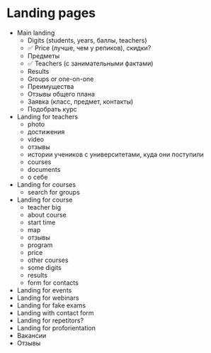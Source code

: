 # Landing pages

- Main landing
    - Digits (students, years, баллы, teachers)
    - ✅ Price (лучше, чем у репиков), скидки?
    - Предметы
    - ✅ Teachers (с занимательными фактами) 
    - Results
    - Groups or one-on-one
    - Преимущества
    - Отзывы общего плана
    - Заявка (класс, предмет, контакты)
    - Подобрать курс
- Landing for teachers
    - photo
    - достижения
    - video
    - отзывы
    - истории учеников с университетами, куда они поступили
    - courses
    - documents
    - о себе
- Landing for courses
    - search for groups
- Landing for course
    - teacher big
    - about course
    - start time
    - map
    - отзывы
    - program
    - price
    - other courses
    - some digits
    - results
    - form for contacts
- Landing for events
- Landing for webinars
- Landing for fake exams
- Landing with contact form
- Landing for repetitors?
- Landing for proforientation
- Вакансии
- Отзывы